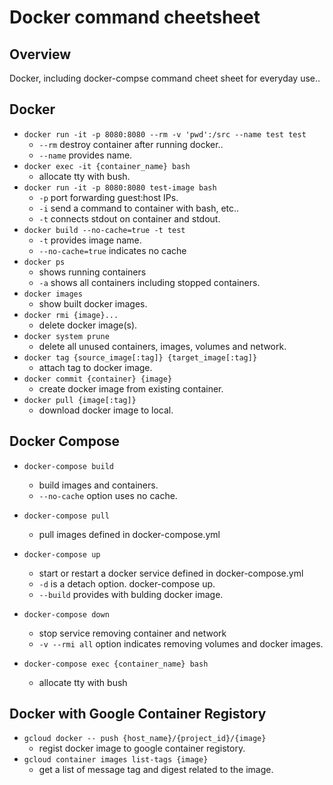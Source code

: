 # Docker command cheetsheet

## Overview
Docker, including docker-compse command cheet sheet for everyday use..

## Docker
- `docker run -it -p 8080:8080 --rm -v 'pwd':/src --name test test`
  - `--rm` destroy container after running docker..
  - `--name` provides name.
- `docker exec -it {container_name} bash`
  - allocate tty with bush.
- `docker run -it -p 8080:8080 test-image bash`
  - `-p` port forwarding guest:host IPs.
  - `-i` send a command to container with bash, etc..
  - `-t` connects stdout on container and stdout.
- `docker build --no-cache=true -t test`
  - `-t` provides image name.
  - `--no-cache=true` indicates no cache
- `docker ps`
  - shows running containers
  - `-a` shows all containers including stopped containers.
- `docker images`
  - show built docker images.
- `docker rmi {image}...`
  - delete docker image(s).
- `docker system prune`
  - delete all unused containers, images, volumes and network.
- `docker tag {source_image[:tag]} {target_image[:tag]}`
  - attach tag to docker image.
- `docker commit {container} {image}`
  - create docker image from existing container.
- `docker pull {image[:tag]}`
  - download docker image to local.

## Docker Compose
- `docker-compose build`
  - build images and containers.
  - `--no-cache` option uses no cache.

- `docker-compose pull`
  - pull images defined in docker-compose.yml
- `docker-compose up`
  - start or restart a docker service defined in docker-compose.yml
  - `-d` is a detach option. docker-compose up.
  - `--build` provides with bulding docker image.
- `docker-compose down`
  - stop service removing container and network
  - `-v --rmi all` option indicates removing volumes and docker images.
- `docker-compose exec {container_name} bash`
  - allocate tty with bush

## Docker with Google Container Registory
- `gcloud docker -- push {host_name}/{project_id}/{image}`
  - regist docker image to google container registory.
- `gcloud container images list-tags {image}`
  - get a list of message tag and digest related to the image.
